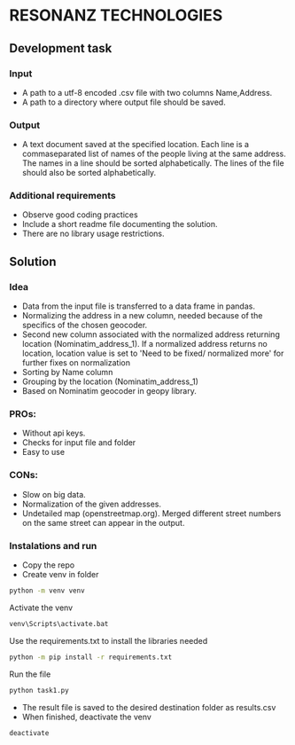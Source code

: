 # RESONANZ TECHNOLOGIES
## Development task
### Input
- A path to a utf-8 encoded .csv file with two columns Name,Address.
- A path to a directory where output file should be saved.
### Output
- A text document saved at the specified location. Each line is a commaseparated list of names of the people living at the same address. The
names in a line should be sorted alphabetically. The lines of the file should
also be sorted alphabetically. 
### Additional requirements
- Observe good coding practices
- Include a short readme file documenting the solution.
- There are no library usage restrictions.
## Solution
### Idea
- Data from the input file is transferred to a data frame in pandas.
- Normalizing the address in a new column, needed because of the specifics of the chosen geocoder.
- Second new column associated with the normalized address returning location (Nominatim_address_1). If a normalized address returns no location, location value is set to 'Need to be fixed/ normalized more' for further fixes on normalization
- Sorting by Name column
- Grouping by the location (Nominatim_address_1)
- Based on Nominatim geocoder in geopy library.
### PROs:
- Without api keys. 
- Checks for input file and folder
- Easy to use
### CONs:
- Slow on big data.
- Normalization of the given addresses.
- Undetailed map (openstreetmap.org). Merged different street numbers on the same street can appear in the output.
### Instalations and run
- Copy the repo
- Create venv in folder
```bash
python -m venv venv
```
Activate the venv
```bash
venv\Scripts\activate.bat
```
Use the requirements.txt to install the libraries needed
```bash
python -m pip install -r requirements.txt
```
Run the file
```bash
python task1.py
```
- The result file is saved to the desired destination folder as results.csv
- When finished, deactivate the venv
```bash
deactivate
```
